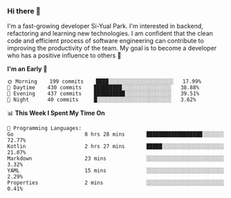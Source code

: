 ### Hi there 👋


I'm a fast-growing developer Si-Yual Park. I'm interested in backend, refactoring and learning new technologies. I am confident that the clean code and efficient process of software engineering can contribute to improving the productivity of the team. My goal is to become a developer who has a positive influence to others 🔭

<!--START_SECTION:waka-->
**I'm an Early 🐤** 

```text
🌞 Morning    199 commits    ████░░░░░░░░░░░░░░░░░░░░░   17.99% 
🌆 Daytime    430 commits    █████████░░░░░░░░░░░░░░░░   38.88% 
🌃 Evening    437 commits    ██████████░░░░░░░░░░░░░░░   39.51% 
🌙 Night      40 commits     █░░░░░░░░░░░░░░░░░░░░░░░░   3.62%

```


📊 **This Week I Spent My Time On** 

```text
💬 Programming Languages: 
Go                       8 hrs 28 mins       ██████████████████░░░░░░░   72.77% 
Kotlin                   2 hrs 27 mins       █████░░░░░░░░░░░░░░░░░░░░   21.07% 
Markdown                 23 mins             ░░░░░░░░░░░░░░░░░░░░░░░░░   3.32% 
YAML                     15 mins             ░░░░░░░░░░░░░░░░░░░░░░░░░   2.29% 
Properties               2 mins              ░░░░░░░░░░░░░░░░░░░░░░░░░   0.41%

```


<!--END_SECTION:waka-->
